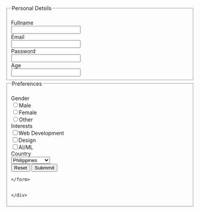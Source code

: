 
</head>
<body>
<form>
    <div id="content">
        <fieldset>
            <legend>Personal Detsils</legend>
    <br>
    Fullname <br><input type="text"><br>
    Email <br><input type="text"><br>
    Password <br><input type="password"><br>
    Age <br><input type="number">
        </fieldset>
    </form>
    <form >
        <fieldset>
            <legend>Preferences</legend>
    <br>
    Gender <br><input type=radio name="Gender">Male<br>
    <input type=radio name="Gender">Female<br>
    <input type=radio name="Gender">Other<br>
    Interests <br><input type="checkbox">Web Development<br>
    <input type="checkbox">Design<br>
    <input type="checkbox">AI/ML<br>
    Country <br>
    <select>
        <option value="Country">Philippines</option>
        <option value="Country">Spain</option>
        <option value="Country"> Canada</option>
        <option value="Country"> United States</option>
        <option value="Country"> south korea</option>
    </select><br>

   <div id="bio"><button>Reset</button>
    <button>Submmit</button></div>

    
    </form>
    
    
    </div>
    
</body>
</html>
